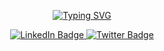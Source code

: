 
<p align="center">
    <a href="https://git.io/typing-svg"><img src="https://readme-typing-svg.demolab.com?font=FFF+Tusj&center=true&width=380&height=50&duration=4000&pause=1000&lines=Hi%2C+I+am+Akbar.; A+Front+end+developer+Hit+me+up+for+gigs+projects.;I'm+open+to+learning." alt="Typing SVG" /></a>
  </p>
 <div id="badges" align="center">
    <a target="_blank" href="[https://www.linkedin.com/in/abolude-peter/](https://www.linkedin.com/in/akbar-badmus-10790a179/)">
      <img src="https://img.shields.io/badge/LinkedIn-blue?style=for-the-badge&logo=linkedin&logoColor=white" alt="LinkedIn Badge"/>
    </a>
    </a>
    <a target="_blank" href="https://twitter.com/akbar_ob">
      <img src="https://img.shields.io/badge/Twitter-blue?style=for-the-badge&logo=twitter&logoColor=white" alt="Twitter Badge"/>
    </a>
  </div>

